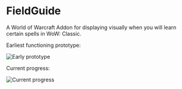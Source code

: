# FieldGuide
A World of Warcraft Addon for displaying visually when you will learn certain spells in WoW: Classic.

Earliest functioning prototype:

![Early prototype](https://i.imgur.com/B4EOGgQ.png)


Current progress:

![Current progress](https://i.imgur.com/lRO9RFQ.png)
